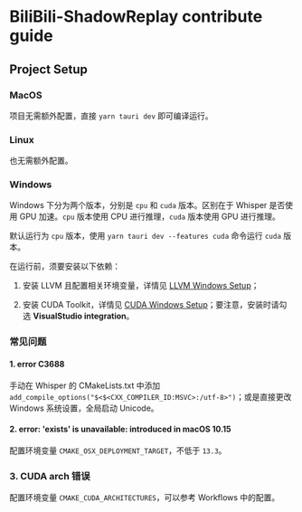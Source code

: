 # BiliBili-ShadowReplay contribute guide

## Project Setup

### MacOS

项目无需额外配置，直接 `yarn tauri dev` 即可编译运行。

### Linux

也无需额外配置。

### Windows

Windows 下分为两个版本，分别是 `cpu` 和 `cuda` 版本。区别在于 Whisper 是否使用 GPU 加速。`cpu` 版本使用 CPU 进行推理，`cuda` 版本使用 GPU 进行推理。

默认运行为 `cpu` 版本，使用 `yarn tauri dev --features cuda` 命令运行 `cuda` 版本。

在运行前，须要安装以下依赖：

1. 安装 LLVM 且配置相关环境变量，详情见 [LLVM Windows Setup](https://llvm.org/docs/GettingStarted.html#building-llvm-on-windows)；

2. 安装 CUDA Toolkit，详情见 [CUDA Windows Setup](https://docs.nvidia.com/cuda/cuda-installation-guide-microsoft-windows/index.html)；要注意，安装时请勾选 **VisualStudio integration**。

### 常见问题

#### 1. error C3688

手动在 Whisper 的 CMakeLists.txt 中添加 `add_compile_options("$<$<CXX_COMPILER_ID:MSVC>:/utf-8>")`；或是直接更改 Windows 系统设置，全局启动 Unicode。

#### 2. error: 'exists' is unavailable: introduced in macOS 10.15

配置环境变量 `CMAKE_OSX_DEPLOYMENT_TARGET`，不低于 `13.3`。

### 3. CUDA arch 错误

配置环境变量 `CMAKE_CUDA_ARCHITECTURES`，可以参考 Workflows 中的配置。
